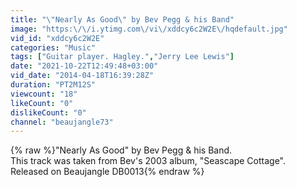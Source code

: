 ```yaml
---
title: "\"Nearly As Good\" by Bev Pegg & his Band"
image: "https:\/\/i.ytimg.com\/vi\/xddcy6c2W2E\/hqdefault.jpg"
vid_id: "xddcy6c2W2E"
categories: "Music"
tags: ["Guitar player. Hagley.","Jerry Lee Lewis"]
date: "2021-10-22T12:49:48+03:00"
vid_date: "2014-04-18T16:39:28Z"
duration: "PT2M12S"
viewcount: "18"
likeCount: "0"
dislikeCount: "0"
channel: "beaujangle73"
---
```

{% raw %}&quot;Nearly As Good&quot; by Bev Pegg &amp; his Band.<br />This track was taken from Bev's 2003 album, &quot;Seascape Cottage&quot;. Released on Beaujangle DB0013{% endraw %}

